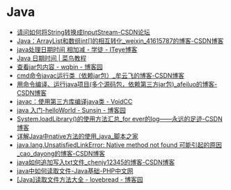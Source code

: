 # Java
- [请问如何将String转换成InputStream-CSDN论坛](https://bbs.csdn.net/topics/70022722)
- [Java：ArrayList和数组int[]的相互转化_weixin_41615787的博客-CSDN博客](https://blog.csdn.net/weixin_41615787/article/details/85115620)
- [java处理日期时间 相加减 - 学徒 - ITeye博客](https://www.iteye.com/blog/alexfc-363185)
- [Java 日期时间 | 菜鸟教程](https://www.runoob.com/java/java-date-time.html)
- [查看jar包内容 - wqbin - 博客园](https://www.cnblogs.com/wqbin/p/11128391.html)
- [cmd命令javac运行类（依赖jar包）_牟云飞的博客-CSDN博客](https://blog.csdn.net/myfmyfmyfmyf/article/details/53179395)
- [用命令编译、运行java项目(多个源码包，依赖第三方jar包)_afeiluo的博客-CSDN博客](https://blog.csdn.net/afeiluo/article/details/40301345)
- [javac：使用第三方库编译java类 - VoidCC](http://cn.voidcc.com/question/p-cqtuaeah-p.html)
- [java 入门-helloWorld - Sunsin - 博客园](https://www.cnblogs.com/cisum/p/8006025.html)
- [System.loadLibrary()的使用方法汇总_for ever的log——永远的足迹-CSDN博客](https://blog.csdn.net/forandever/article/details/5983846)
- [详解Java中native方法的使用_java_脚本之家](https://www.jb51.net/article/195760.htm)
- [java.lang.UnsatisfiedLinkError: Native method not found 可能引起的原因_cao_dayong的博客-CSDN博客](https://blog.csdn.net/cao_dayong/article/details/76274266)
- [java如何追加写入txt文件_chenjy12345的博客-CSDN博客](https://blog.csdn.net/chenjy12345/article/details/72514053)
- [java中如何读取文件-Java基础-PHP中文网](https://www.php.cn/java/base/436165.html)
- [[Java]读取文件方法大全 - lovebread - 博客园](https://www.cnblogs.com/lovebread/archive/2009/11/23/1609122.html)
